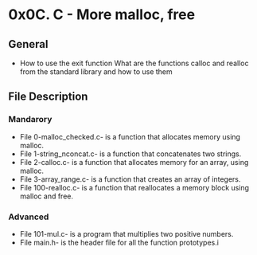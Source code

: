 # 0x0C. C - More malloc, free

## General
* How to use the exit function What are the functions calloc and realloc from the standard library and how to use them

## File Description

### Mandarory
* File 0-malloc_checked.c- is a function that allocates memory using malloc.
* File 1-string_nconcat.c- is a function that concatenates two strings.
* File 2-calloc.c- is a function that allocates memory for an array, using malloc.
* File 3-array_range.c- is a function that creates an array of integers.
* File 100-realloc.c- is a function that reallocates a memory block using malloc and free.

### Advanced
* File 101-mul.c- is a program that multiplies two positive numbers.
* File main.h- is the header file for all the function prototypes.i
